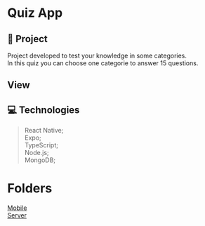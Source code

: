 # Quiz App      

## 🚀 Project 
  Project developed to test your knowledge in some categories. <br />
  In this quiz you can choose one categorie to answer 15 questions. 
  
## View

## 💻 Technologies
  > React Native; <br />
  > Expo; <br />
  > TypeScript; <br />
  > Node.js; <br />
  > MongoDB; <br />

# Folders
  <a href="https://github.com/GabrielBrotas/quiz-app/tree/main/mobile">Mobile</a> <br />
  <a href="https://github.com/GabrielBrotas/quiz-app/tree/main/server">Server</a> <br />
